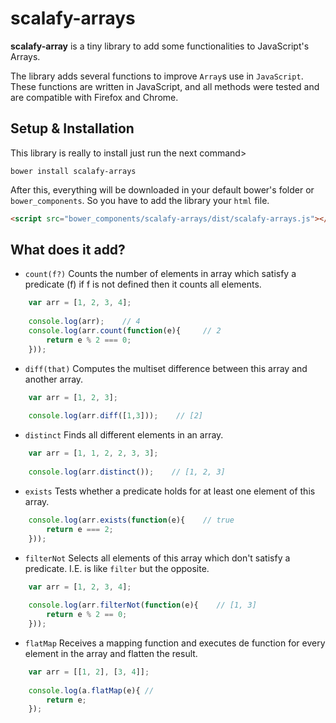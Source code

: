# scalafy-arrays
**scalafy-array** is a tiny library to add some functionalities to JavaScript's  Arrays.

The library adds several functions to improve `Array`s use in `JavaScript`. These functions are written in JavaScript, 
and all methods were tested and are compatible with Firefox and Chrome. 

## Setup & Installation
This library is really to install just run the next command>

```
bower install scalafy-arrays
```

After this, everything will be downloaded in your default bower's folder or `bower_components`. So you have to add the 
library your `html` file.

```html
<script src="bower_components/scalafy-arrays/dist/scalafy-arrays.js"></script>
```
## What does it add?
- `count(f?)` Counts the number of elements in array which satisfy a predicate (f) if f is not defined then it counts all 
elements.
 
```javascript
    var arr = [1, 2, 3, 4];
    
    console.log(arr);    // 4
    console.log(arr.count(function(e){     // 2
        return e % 2 === 0;
    })); 
```

- `diff(that)` Computes the multiset difference between this array and another array.

```javascript
    var arr = [1, 2, 3];
    
    console.log(arr.diff([1,3]));    // [2]
``` 

- `distinct` Finds all different elements in an array.

```javascript
    var arr = [1, 1, 2, 2, 3, 3];
    
    console.log(arr.distinct());    // [1, 2, 3]
```

- `exists` Tests whether a predicate holds for at least one element of this array.

```javascript
    console.log(arr.exists(function(e){    // true
        return e === 2;
    }));    
```

- `filterNot` Selects all elements of this array which don't satisfy a predicate. I.E. is like `filter` but the opposite.

```javascript
    var arr = [1, 2, 3, 4];
    
    console.log(arr.filterNot(function(e){    // [1, 3]
        return e % 2 == 0;
    }));
``` 

- `flatMap` Receives a mapping function and executes de function for every element in the array and flatten the result.

```javascript
    var arr = [[1, 2], [3, 4]];
    
    console.log(a.flatMap(e){ //
        return e;
    });
```